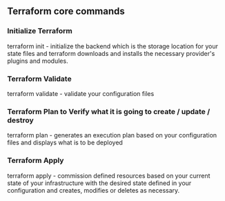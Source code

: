 ## Terraform core commands

### Initialize Terraform
terraform init - initialize the backend which is the storage location for your state files and terraform downloads and installs the necessary provider's plugins and modules.

### Terraform Validate
terraform validate - validate your configuration files 

### Terraform Plan to Verify what it is going to create / update / destroy
terraform plan - generates an execution plan based on your configuration files and displays what is to be deployed

### Terraform Apply
terraform apply - commission defined resources based on your current state of your infrastructure with the desired state defined in your configuration and creates, modifies or deletes as necessary.

